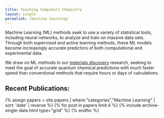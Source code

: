 ```yaml
---
title: Teaching Computers Chemistry
layout: single
permalink: /machine-learning/
---
```


Machine Learning (ML) methods seek to use a variety of statistical tools, including neural networks, to analyze and train on massive data sets. Through both supervised and active learning methods, these ML models become increasingly accurate predictors of both computational and experimental data.

We draw on ML methods in our [materials discovery](/materials-discovery) research, seeking to meet the goal of accurate quantum chemical predictions with much faster speed than conventional methods that require hours or days of calculations.

## Recent Publications:

<div class="grid__wrapper">
  {% assign papers = site.papers | where:"categories","Machine Learning" | sort: 'date' | reverse %}
  {% for post in papers limit:4 %}
      {% include archive-single-date.html type="grid" %}
  {% endfor %}
</div>
